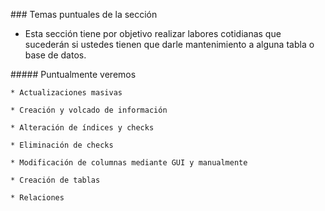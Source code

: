 ### Temas puntuales de la sección

- Esta sección tiene por objetivo realizar labores cotidianas que sucederán
  si ustedes tienen que darle mantenimiento a alguna tabla o base de datos.

##### Puntualmente veremos

    * Actualizaciones masivas

    * Creación y volcado de información

    * Alteración de índices y checks

    * Eliminación de checks

    * Modificación de columnas mediante GUI y manualmente

    * Creación de tablas

    * Relaciones
